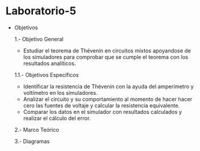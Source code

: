 # Laboratorio-5
* Objetivos

  1.- Objetivo General
    - Estudiar el teorema de Thévenin en circuitos mixtos apoyandose de los simuladores para comprobar que se cumple el teorema con los resultados analíticos.

  1.1.- Objetivos Específicos
    - Identificar la resistencia de Thévenin con la ayuda del amperímetro y voltímetro en los simuladores.
    - Analizar el circuito y su comportamiento al momento de hacer hacer cero las fuentes de voltaje y calcular la resistencia equivalente.
    - Comparar los datos en el simulador con resultados calculados y realizar el cálculo del error.
   
  2.- Marco Teórico
  
  3.- Diagramas

